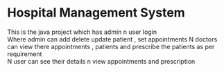 <!DOCTYPE html>
<html lang="en">

<head>
    <meta charset="UTF-8">
    <meta http-equiv="X-UA-Compatible" content="IE=edge">
    <meta name="viewport" content="width=device-width, initial-scale=1.0">
    <title>Hospital Management System</title>
</head>

<body>
    <h1>Hospital Management System</h1>
    <div>
        <p>
            This is the java project which has admin n user login<br>
            Where admin can add delete update patient , set appointments
            N doctors can view there appointments , patients and prescribe the patients as per requirement<br>
            N user can see their details n view appointments and prescription
        </p>
    </div>
</body>

</html>